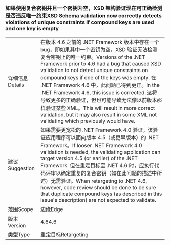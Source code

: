 ### <a name="xsd-schema-validation-now-correctly-detects-violations-of-unique-constraints-if-compound-keys-are-used-and-one-key-is-empty"></a><span data-ttu-id="ab202-101">如果使用复合密钥并且一个密钥为空，XSD 架构验证现在可正确检测是否违反唯一约束</span><span class="sxs-lookup"><span data-stu-id="ab202-101">XSD Schema validation now correctly detects violations of unique constraints if compound keys are used and one key is empty</span></span>

|   |   |
|---|---|
|<span data-ttu-id="ab202-102">详细信息</span><span class="sxs-lookup"><span data-stu-id="ab202-102">Details</span></span>|<span data-ttu-id="ab202-103">在版本 4.6 之前的 .NET Framework 版本中存在一个 bug，即如果其中一个密钥为空，XSD 验证无法检测复合密钥上的唯一约束。</span><span class="sxs-lookup"><span data-stu-id="ab202-103">Versions of the .NET Framework prior to 4.6 had a bug that caused XSD validation to not detect unique constraints on compound keys if one of the keys was empty.</span></span> <span data-ttu-id="ab202-104">在 .NET Framework 4.6 中，此问题已得到更正。</span><span class="sxs-lookup"><span data-stu-id="ab202-104">In the .NET Framework 4.6, this issue is corrected.</span></span> <span data-ttu-id="ab202-105">这将导致更多的正确验证，但也可能导致无法像以前版本那样验证某些 XML。</span><span class="sxs-lookup"><span data-stu-id="ab202-105">This will result in more correct validation, but it may also result in some XML not validating which previously would have.</span></span>|
|<span data-ttu-id="ab202-106">建议</span><span class="sxs-lookup"><span data-stu-id="ab202-106">Suggestion</span></span>|<span data-ttu-id="ab202-107">如果需要更宽松的 .NET Framework 4.0 验证，该验证应用程序可以面向版本 4.5（或更早版本）的 .NET Framework。</span><span class="sxs-lookup"><span data-stu-id="ab202-107">If looser .NET Framework 4.0 validation is needed, the validating application can target version 4.5 (or earlier) of the .NET Framework.</span></span> <span data-ttu-id="ab202-108">但在重定目标至 .NET 4.6 时，应执行代码评审以确定重复的复合密钥（如在此问题的描述中所述）无需验证。</span><span class="sxs-lookup"><span data-stu-id="ab202-108">When retargeting to .NET 4.6, however, code review should be done to be sure that duplicate compound keys (as described in this issue's description) are not expected to validate.</span></span>|
|<span data-ttu-id="ab202-109">范围</span><span class="sxs-lookup"><span data-stu-id="ab202-109">Scope</span></span>|<span data-ttu-id="ab202-110">边缘</span><span class="sxs-lookup"><span data-stu-id="ab202-110">Edge</span></span>|
|<span data-ttu-id="ab202-111">版本</span><span class="sxs-lookup"><span data-stu-id="ab202-111">Version</span></span>|<span data-ttu-id="ab202-112">4.6</span><span class="sxs-lookup"><span data-stu-id="ab202-112">4.6</span></span>|
|<span data-ttu-id="ab202-113">类型</span><span class="sxs-lookup"><span data-stu-id="ab202-113">Type</span></span>|<span data-ttu-id="ab202-114">重定目标</span><span class="sxs-lookup"><span data-stu-id="ab202-114">Retargeting</span></span>|

